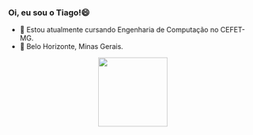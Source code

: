 ### Oi, eu sou o Tiago!😄


- 🔭 Estou atualmente cursando Engenharia de Computação no CEFET-MG.
- 🎠 Belo Horizonte, Minas Gerais.

<div align="center">
  <a href="https://github.com/tiagoestevam26">
  <img height="140em" src="https://github-readme-stats.vercel.app/api/top-langs/?username=tiagoestevam26&layout=compact&langs_count=7&theme=dracula"/>
</div>
